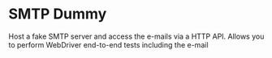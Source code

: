# SMTP Dummy #

Host a fake SMTP server and access the e-mails via a HTTP API. Allows you to perform WebDriver end-to-end tests including the e-mail